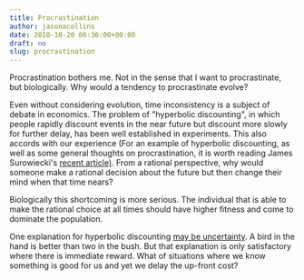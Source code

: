 ```yaml
---
title: Procrastination
author: jasonacollins
date: 2010-10-20 06:36:00+00:00
draft: no
slug: procrastination
---
```


Procrastination bothers me. Not in the sense that I want to procrastinate, but biologically. Why would a tendency to procrastinate evolve?

Even without considering evolution, time inconsistency is a subject of debate in economics. The problem of "hyperbolic discounting", in which people rapidly discount events in the near future but discount more slowly for further delay, has been well established in experiments. This also accords with our experience (For an example of hyperbolic discounting, as well as some general thoughts on procrastination, it is worth reading James Surowiecki's [recent article)](http://www.newyorker.com/arts/critics/books/2010/10/11/101011crbo_books_surowiecki?currentPage=all). From a rational perspective, why would someone make a rational decision about the future but then change their mind when that time nears?

Biologically this shortcoming is more serious. The individual that is able to make the rational choice at all times should have higher fitness and come to dominate the population.

One explanation for hyperbolic discounting [may be uncertainty](https://jasoncollins.blog/evolution-and-irrationality/). A bird in the hand is better than two in the bush. But that explanation is only satisfactory where there is immediate reward. What of situations where we know something is good for us and yet we delay the up-front cost?
